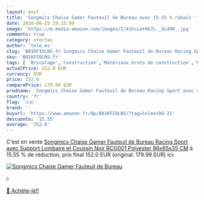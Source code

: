 ```yaml
---
layout: post
title: 'Songmics Chaise Gamer Fauteuil de Bureau avec 15.55 % rabais '
date: 2020-08-25 19:15:09
image: 'https://m.media-amazon.com/images/I/41hcLetHG7L._SL400_.jpg'
comments: true
category: ofertas
author: 'tole.es'
slug: 'B01KFIOLNS-fr Songmics Chaise Gamer Fauteuil de Bureau Racing Sport avec...'
sku: 'B01KFIOLNS-fr'
tags: [ 'Bricolage','Construction','Matériaux bruts de construction','Matériel de construction', ]
actualPrice: 152.0 EUR
currency: EUR
price: 152.0
comparePrice: 179.99 EUR
prodname: 'Songmics Chaise Gamer Fauteuil de Bureau Racing Sport avec Support Lombaire et Coussin Noir RCG001  Polyester  86x65x35 CM'
country: 'fr'
flag: '🇫🇷'
brand: ''
buyurl: 'https://www.amazon.fr/dp/B01KFIOLNS/?tag=tolees0d-21'
descuento: '15.55'
average: '152.0'
---
```


C'est en vente [Songmics Chaise Gamer Fauteuil de Bureau Racing Sport avec Support Lombaire et Coussin Noir RCG001  Polyester  86x65x35 CM](https://www.amazon.fr/dp/B01KFIOLNS/?tag=tolees0d-21)  à  15.55 % de réduction, prix final  152.0 EUR (original: 179.99 EUR) ici:

[![Songmics Chaise Gamer Fauteuil de Bureau](https://m.media-amazon.com/images/I/41hcLetHG7L._SL400_.jpg)](https://www.amazon.fr/dp/B01KFIOLNS/?tag=tolees0d-21)

ℹ️:


[🛒 Achète-le!!](https://www.amazon.fr/dp/B01KFIOLNS/?tag=tolees0d-21)

